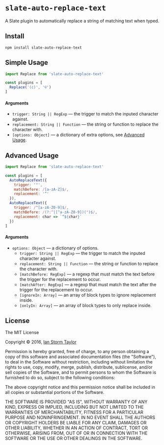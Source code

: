 
# `slate-auto-replace-text`

A Slate plugin to automatically replace a string of matching text when typed.


## Install

```
npm install slate-auto-replace-text
```


## Simple Usage

```js
import Replace from 'slate-auto-replace-text'

const plugins = [
  Replace('(c)', '©')
]
```

#### Arguments

- `trigger: String || RegExp` — the trigger to match the inputed character against.
- `replacement: String || Function` — the string or function to replace the character with.
- `[options: Object]` — a dictionary of extra options, see [Advanced Usage](#advanced-usage).

  
## Advanced Usage

```js
import Replace from 'slate-auto-replace-text'

const plugins = [
  AutoReplaceText({
    trigger: '"',
    matchBefore: /[a-zA-Z]$/,
    replacement: '”'
  }),
  AutoReplaceText({
    trigger: /^[a-zA-Z0-9]$/,
    matchBefore: /(?:^|[^a-zA-Z0-9])(")$/,
    replacement: char => `“${char}`
  })
]
```

#### Arguments

- `options: Object` — a dictionary of options.
  - `trigger: String || RegExp` — the trigger to match the inputed character against.
  - `replacement: String || Function` — the string or function to replace the character with.
  - `[matchBefore: RegExp]` — a regexp that must match the text before the trigger for the replacement to occur.
  - `[matchAfter: RegExp]` — a regexp that must match the text after the trigger for the replacement to occur.
  - `[ignoreIn: Array]` — an array of block types to ignore replacement inside.
  - `[onlyIn: Array]` — an array of block types to only replace inside.


## License

The MIT License

Copyright &copy; 2016, [Ian Storm Taylor](https://ianstormtaylor.com)

Permission is hereby granted, free of charge, to any person obtaining a copy of this software and associated documentation files (the "Software"), to deal in the Software without restriction, including without limitation the rights to use, copy, modify, merge, publish, distribute, sublicense, and/or sell copies of the Software, and to permit persons to whom the Software is furnished to do so, subject to the following conditions:

The above copyright notice and this permission notice shall be included in all copies or substantial portions of the Software.

THE SOFTWARE IS PROVIDED "AS IS", WITHOUT WARRANTY OF ANY KIND, EXPRESS OR IMPLIED, INCLUDING BUT NOT LIMITED TO THE WARRANTIES OF MERCHANTABILITY, FITNESS FOR A PARTICULAR PURPOSE AND NONINFRINGEMENT. IN NO EVENT SHALL THE AUTHORS OR COPYRIGHT HOLDERS BE LIABLE FOR ANY CLAIM, DAMAGES OR OTHER LIABILITY, WHETHER IN AN ACTION OF CONTRACT, TORT OR OTHERWISE, ARISING FROM, OUT OF OR IN CONNECTION WITH THE SOFTWARE OR THE USE OR OTHER DEALINGS IN THE SOFTWARE.
